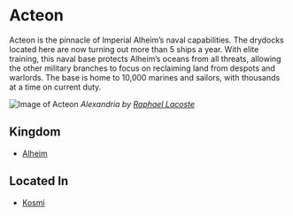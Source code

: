 # Acteon

Acteon is the pinnacle of Imperial Alheim’s naval capabilities. The drydocks located here are now turning out more than 5 ships a year. With elite training, this naval base protects Alheim’s oceans from all threats, allowing the other military branches to focus on reclaiming land from despots and warlords. The base is home to 10,000 marines and sailors, with thousands at a time on current duty.

![Image of Acteon](https://cdna.artstation.com/p/assets/images/images/007/734/196/large/raphael-lacoste-aco-ev-alexandria-hd-raphael2-final-flip.jpg?1508166665)
*Alexandria by [Raphael Lacoste](https://www.artstation.com/raphael-lacoste)*

## Kingdom
- [Alheim](../README.md)

## Located In
- [Kosmi](../Locations/Kosmi.md)